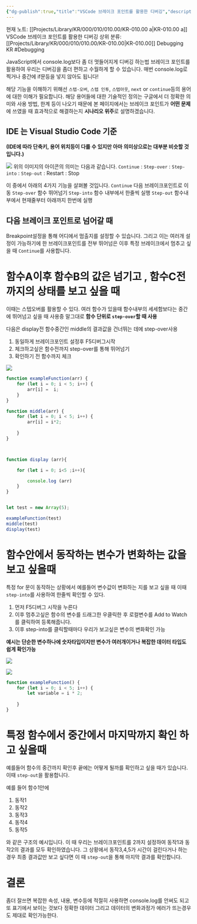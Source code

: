 ```yaml
---
{"dg-publish":true,"title":"VSCode 브레이크 포인트를 활용한 디버깅","description":"디버깅을 할떄 단순히 값을 출력하는것이외에 특정 단계에서의 변수나 객체값 , 함수단위 한줄 단위등 브레이크 포인트를 활용하는 방법에대한 기록입니다.","permalink":"/projects/library/kr/000/010/010-00/kr-010-00-a/","dgPassFrontmatter":true,"noteIcon":"0","created":"2024-12-04T13:51:45.288+09:00","updated":"2025-03-18T02:13:18.188+09:00"}
---
```


현재 노트: [[Projects/Library/KR/000/010/010.00/KR-010.00 a\|KR-010.00 a]] VSCode 브레이크 포인트를 활용한 디버깅
상위 분류: [[Projects/Library/KR/000/010/010.00/KR-010.00\|KR-010.00]] Debugging
KR
#Debugging


JavaScript에서 console.log보다 좀 더 멋들어지게 디버깅 하는법
브레이크 포인트를 활용하여 우리는 디버깅을 좀더 편하고 수월하게 할 수 있습니다.
매번 console.log로 찍거나 중간에 if문등을 넣지 않아도 됩니다!

해당 기능을 이해하기 위해선 `스텝-오버`, `스텝 인투`, `스텝아웃`, `next` or `continue`등의 용어에 대한 이해가 필요합니다.
해당 용어들에 대한 기술적인 정의는 구글에서 더 정확한 의미와 사용 방법, 한계 등이 나오기 때문에
본 페이지에서는 브레이크 포인트가 **어떤 문제**에 쓰였을 때 효과적으로 해결하는지 **시나리오 위주**로 설명하겠습니다.

## IDE 는 Visual Studio Code  기준
**(IDE에 따라 단축키, 용어  위치등이 다를 수 있지만 아마 의미상으로는 대부분 비슷할 것입니다.)**

![](https://i.imgur.com/wgEs9Xc.png)
위의 이미지의 아이콘의 의미는 다음과 같습니다.
`Continue` : `Step-over` : `Step-into` : `Step-out` : Restart : Stop

이 중에서 아래의 4가지 기능을 살펴볼 것입니다.
`Continue`  다음 브레이크포인트로 이동
`Step-over` 함수 뛰어넘기
`Step-into` 함수 내부에서 한줄씩 실행
`Step-out` 함수내부에서 현재줄부터 아래까지 한번에 실행

## 다음 브레이크 포인트로 넘어갈 때
Breakpoint설정을 통해 어디에서 멈출지를 설정할 수 있습니다. 그리고 이는 여러개 설정이 가능하기에 한 브레이크포인트를 전부 뛰어넘은 이후 특정 브레이크에서 멈추고 싶을 때 `Continue`를 사용합니다.

# 함수A이후 함수B의 값은 넘기고 , 함수C전까지의 상태를 보고 싶을 때

이때는 스텝오버를 활용할 수 있다. 여러 함수가 있을때 함수내부의 세세함보다는 중간에 뛰어넘고 싶을 때 사용중 말그대로 **함수  단위로 `step-over`할 때 사용**

다음은 display전 함수중간인 middle의 결과값을 건너뛰는 데에 step-over사용

1. 동일하게 브레이크포인트 설정후 F5디버그시작
2. 체크하고싶은 함수전까지 step-over를 통해 뛰어넘기
3. 확인하기 전 함수까지 체크

![](https://i.imgur.com/UfaqZxv.png)


```js
function exampleFunction(arr) {
    for (let i = 0; i < 5; i++) {
        arr[i] =  i;
    }
}

function middle(arr) {
    for (let i = 0; i < 5; i++) {
        arr[i] = i*2;
        
    }
}



function display (arr){

    for (let i = 0; i<5 ;i++){

        console.log (arr)
    }
}


let test = new Array(5);

exampleFunction(test)
middle(test)
display(test)
```




# 함수안에서 동작하는 변수가 변화하는 값을 보고 싶을때

특정 for 문이 동작하는 상황에서 예를들어 변수값이 변화하는 지를 보고 싶을 때 이때 `step-into`를 사용하여 한줄씩 확인할 수 있다.

1. 먼저 F5디버그 시작을 누른다 
2. 이후 멈추고싶은 함수의 변수를 드래그한 우클릭한 후 로컬변수를 Add to Watch를 클릭하여 등록해줍니다.
3. 이후 step-into를 클릭할때마다 우리가 보고싶은 변수의 변화확인 가능

**예시는 단순한 변수하나에 숫자타입이지만 변수가 여러개이거나 복잡한 데이터 타입도 쉽게 확인가능**

![](https://i.imgur.com/tRR4kUs.png)


![](https://i.imgur.com/nlGZKrE.png)


``` js
function exampleFunction() {
    for (let i = 0; i < 5; i++) {
        let variable = i * 2;
        
    }
}
```



#  특정 함수에서 중간에서 마지막까지 확인 하고 싶을때

예를들어 함수의 중간까지 확인후 끝에는 어떻게 될까를 확인하고 싶을 때가 있습니다. 이때 `step-out`을 활용합니다.


예를 들어 함수1안에
1. 동작1
2. 동작2
3. 동작3
4. 동작4
5. 동작5

와 같은 구조의 예시입니다.
이 때 우리는 브레이크포인트를 2까지 설정하여 동작1과 동작2의 결과를 모두 확인하였습니다. 그 상황에서 동작3,4,5가 시간이 걸린다거나 하는 경우 최종 결과값만 보고 싶다면 이 때 `step-out`을 통해 마지막 결과를 확인합니다.


# 결론
좀더 잘쓰면 복잡한 속성, 내용, 변수등에 적절히 사용하면 console.log를 안써도 되고 또 표기에서 보이는 것보다 정확한 데이터 그리고 데이터의 변화과정가 에러가 뜨는경우도 제대로 확인가능한다.